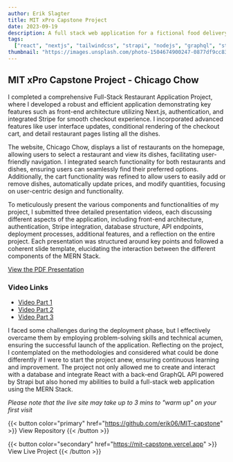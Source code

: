 ```yaml
---
author: Erik Slagter
title: MIT xPro Capstone Project
date: 2023-09-19
description: A full stack web application for a fictional food delivery service
tags:
  ["react", "nextjs", "tailwindcss", "strapi", "nodejs", "graphql", "stripe"]
thumbnail: "https://images.unsplash.com/photo-1504674900247-0877df9cc836?ixlib=rb-4.0.3&ixid=M3wxMjA3fDB8MHxwaG90by1wYWdlfHx8fGVufDB8fHx8fA%3D%3D&auto=format&fit=crop&w=1000&q=80"
---
```


## MIT xPro Capstone Project - Chicago Chow

I completed a comprehensive Full-Stack Restaurant Application Project, where I developed a robust and efficient application demonstrating key features such as front-end architecture utilizing Next.js, authentication, and integrated Stripe for smooth checkout experience. I incorporated advanced features like user interface updates, conditional rendering of the checkout cart, and detail restaurant pages listing all the dishes.

The website, Chicago Chow, displays a list of restaurants on the homepage, allowing users to select a restaurant and view its dishes, facilitating user-friendly navigation. I integrated search functionality for both restaurants and dishes, ensuring users can seamlessly find their preferred options. Additionally, the cart functionality was refined to allow users to easily add or remove dishes, automatically update prices, and modify quantities, focusing on user-centric design and functionality.

To meticulously present the various components and functionalities of my project, I submitted three detailed presentation videos, each discussing different aspects of the application, including front-end architecture, authentication, Stripe integration, database structure, API endpoints, deployment processes, additional features, and a reflection on the entire project. Each presentation was structured around key points and followed a coherent slide template, elucidating the interaction between the different components of the MERN Stack.

[View the PDF Presentation](/pdf/capstone-presentation.pdf)

### Video Links

- [Video Part 1](https://youtu.be/bFZF10xoXvg)
- [Video Part 2](https://youtu.be/xsgHohDYVDw)
- [Video Part 3](https://youtu.be/ErJtUQ4cFbA)

I faced some challenges during the deployment phase, but I effectively overcame them by employing problem-solving skills and technical acumen, ensuring the successful launch of the application. Reflecting on the project, I contemplated on the methodologies and considered what could be done differently if I were to start the project anew, ensuring continuous learning and improvement. The project not only allowed me to create and interact with a database and integrate React with a back-end GraphQL API powered by Strapi but also honed my abilities to build a full-stack web application using the MERN Stack.

*Please note that the live site may take up to 3 mins to "warm up" on your first visit*

{{< button color="primary" href="https://github.com/erik06/MIT-capstone" >}}
View Repository
{{< /button >}}

{{< button color="secondary" href="https://mit-capstone.vercel.app" >}}
View Live Project
{{< /button >}}
